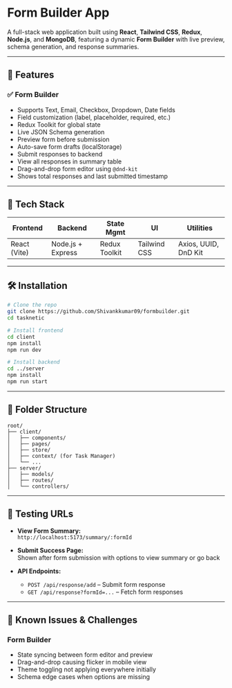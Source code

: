 # Form Builder App

A full-stack web application built using **React**, **Tailwind CSS**, **Redux**, **Node.js**, and **MongoDB**, featuring a  dynamic **Form Builder** with live preview, schema generation, and response summaries.

---

## 🚀 Features

### ✅ Form Builder
- Supports Text, Email,  Checkbox, Dropdown, Date fields
- Field customization (label, placeholder, required, etc.)
- Redux Toolkit for global state
- Live JSON Schema generation
- Preview form before submission
- Auto-save form drafts (localStorage)
- Submit responses to backend
- View all responses in summary table
- Drag-and-drop form editor using `@dnd-kit`
- Shows total responses and last submitted timestamp


---

## 🧠 Tech Stack

| Frontend       | Backend         | State Mgmt | UI        | Utilities          |
|----------------|------------------|-------------|------------|---------------------|
| React (Vite)   | Node.js + Express | Redux Toolkit | Tailwind CSS | Axios, UUID, DnD Kit |


---

## 🛠️ Installation

```bash
# Clone the repo
git clone https://github.com/Shivankkumar09/formbuilder.git
cd tasknetic

# Install frontend
cd client
npm install
npm run dev

# Install backend
cd ../server
npm install
npm run start
```

---

## 📂 Folder Structure

```
root/
├── client/
│   ├── components/
│   ├── pages/
│   ├── store/
│   ├── context/ (for Task Manager)
│   └── ...
├── server/
│   ├── models/
│   ├── routes/
│   └── controllers/
```

---

## 🧪 Testing URLs

- **View Form Summary:**  
  `http://localhost:5173/summary/:formId`

- **Submit Success Page:**  
  Shown after form submission with options to view summary or go back

- **API Endpoints:**
  - `POST /api/response/add` – Submit form response
  - `GET /api/response?formId=...` – Fetch form responses

---

## 🐞 Known Issues & Challenges


### Form Builder
- State syncing between form editor and preview
- Drag-and-drop causing flicker in mobile view
- Theme toggling not applying everywhere initially
- Schema edge cases when options are missing



